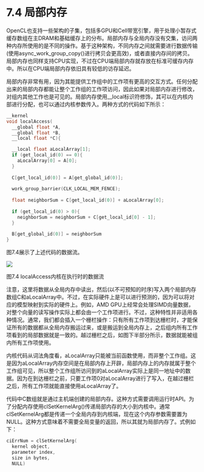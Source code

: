 # 7.4 局部内存

OpenCL也支持一些架构的子集，包括多GPU和Cell带宽引擎，用于处理小暂存式缓存数组在主DRAM和基础缓存上的分布。局部内存与全局内存没有交集，访问两种内存所使用的是不同的操作。基于这种架构，不同内存之间就需要进行数据传输(使用async_work_group_copy()进行拷贝会更高效)，或者直接内存间的拷贝。局部内存也同样支持CPU实现，不过在CPU端局部内存就存放在标准可缓存内存中。所以在CPU端局部内存依旧具有较低的访存延迟。

局部内存非常有用，因为其能提供工作组中的工作项有更高的交互方式。任何分配出来的局部内存都能让整个工作组的工作项访问，因此如果对局部内存进行修改，对组内其他工作也是可见的。局部内存使用__local标识符修饰，其可以在内核内部进行分配，也可以通过内核参数传入。两种方式的代码如下所示：

```c++
__kernel
void localAccess(
  __global float *A,
  __global float *B,
  __local float *C){

  __local float aLocalArray[1];
  if (get_local_id(0) == 0){
    aLocalArray[0] = A[0];
  }
  
  C[get_local_id(0)] = A[get_global_id(0)];
  
  work_group_barrier(CLK_LOCAL_MEM_FENCE);
  
  float neighborSum = C[get_local_id(0)] + aLocalArray[0];
  
  if (get_local_id(0) > 0){
    neighborSum = neighborSum + C[get_local_id[0] - 1];
  }
  
  B[get_global_id(0)] = neighborSum
}
```

图7.4展示了上述代码的数据流。

![](../../images/chapter7/7-4.png)

图7.4 localAccess内核在执行时的数据流

注意，这里将数据从全局内存中读出，然后(以不可预知的时序)写入两个局部内存数组C和aLocalArray中。不过，在实际硬件上是可以进行预测的，因为可以将对应的模型映射到实际的硬件上。例如，AMD GPU上经常会处理SIMD向量数据，对整个向量的读写操作实际上都会由一个工作项进行。不过，这种特性并非适用各种情况。通常，我们都会插入一个栅栏操作：只有所有工作项到达栅栏时，才能保证所有的数据都从全局内存搬运过来，或是搬运到全局内存上，之后组内所有工作项看到的局部数据就是一致的。越过栅栏之后，如图下半部分所示，数据就能被组内所有工作项使用。

内核代码从词法角度看，aLocalArray只能被当前函数使用，而非整个工作组。这是因为aLocalArray内存空间是在局部内存上开辟，局部内存上的内存就属于整个工作组可见，所以整个工作组所访问到的aLocalArray实际上是同一地址中的数据。因为在到达栅栏之前，只要工作项0对aLocalArray进行了写入，在越过栅栏之后，所有工作项就能直接使用aLocalArray了。

代码中C数组就是通过主机端创建的局部内存。这种方式需要调用运行时API。为了分配内存使用clSetKernelArg()传递局部内存的大小到内核中。通常clSetKernelArg都是传递一个全局内存到内核端，现在这个内存参数需要置为NULL。这种方式意味着不需要全局变量的返回，所以其就为局部内存了。式例如下：

```c++
ciErrNum = clSetKernelArg(
  kernel object,
  parameter index,
  size in bytes,
  NULL)
```

